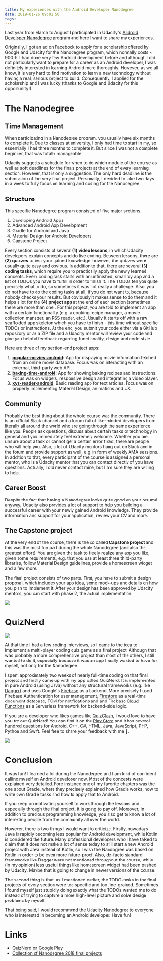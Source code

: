 ```yaml
---
title: My experiences with the Android Developer Nanodegree
date: 2019-01-26 09:01:50
tags:
---
```


Last year from March to August I participated in Udacity's [Android Developer Nanodegree](https://www.udacity.com/course/android-developer-nanodegree-by-google--nd801) program and here I want to share my experiences. 

Originally, I got an ad on Facebook to apply for a scholarship offered by Google and Udacity for the Nanodegree program, which normally costs ~ 900 €. I had done very few Android development before and although I did not particularly want to prepare for a career as an Android developer, I was definitely interested in learning Android more thoroughly. However, as we all know, it is very hard to find motivation to learn a new technology without having a real, serious project to build. Consequently, I applied for the scholarship and I was lucky (thanks to Google and Udacity for this opportunity!). 

# The Nanodegree
## Time Management
When participating in a Nanodegree program, you usually have six months to complete it. Due to classes at university, I only had time to start in my, so essentially I had three months to complete it. But since I was not a complete beginner, that was totally manageable.

Udacity suggests a schedule for when to do which module of the course as well as soft deadlines for the finals projects at the end of every learning section. However, that is only a suggestion. The only hard deadline is the submission of the very final project. Personally, I decided to take two days in a week to fully focus on learning and coding for the Nanodegree. 

## Structure 
This specific Nanodegree program consisted of five major sections.

1. Developing Android Apps
2. Advanced Android App Development
3. Gradle for Android and Java
4. Material Design for Android Developers
6. Capstone Project

Every section consists of several **(1) video lessons**, in which Udacity developers explain concepts and do live coding. Between lessons, there are **(2) quizzes** to test your gained knowledge, however, the quizzes were usually quite easy and obvious. In addition to that, there are several **(3) coding tasks**, which require you to practically apply the newly learned concepts. Every coding task starts with an unfinished, small toy app and a list of TODOs you have to fulfill in order to finish it. The TODOs tell you quite precisely what to do, so sometimes it was not really a challenge. Also, you do not have to do the coding tasks at all, if you do not want to, because nobody checks your results. But obviously it makes sense to do them and it helps a lot for the **(4) project app** at the end of each section (sometimes there are more than one). For this project, you are told to implement an app with a certain functionality (e.g. a cooking recipe manager, a movie collection manager, an RSS reader, etc.). Usually it starts off with a raw scaffolded app skeleton which you have to finish - this time without specific TODOs or instructions. At the end, you submit your code either via a GitHub repository or as a ZIP file and a Udacity mentor will review your code and give you helpful feedback regarding functionality, design and code style. 

Here are three of my section-end project apps:

1. **[popular-movies-android](https://github.com/n1try/popular-movies-android):** App for displaying movie information fetched from an online movie database. Focus was on interacting with an external, third-party web API.
2. **[baking-time-android](https://github.com/n1try/baking-time-android):** App for showing baking recipes and instructions. Focus was on widgets, responsive design and integrating a video player.
3. **[xyz-reader-android](https://github.com/n1try/xyz-reader-android):** Basic reading app for text articles. Focus was on properly implementing Material Design, animations and UX.

## Community
Probably the best thing about the whole course was the community. There is an official Slack channel and a forum full of like-minded developers from literally all around the world who are going through the same experience like you. People ask questions, discuss about certain tasks or technology in general and you immediately feel extremely welcome. Whether you are unsure about a task or cannot get a certain error fixed, there are people who will help you. Also, a lot of Udacity mentors hang out on Slack and in the forum and provide support as well, e.g. in form of weekly AMA sessions. In addition to that, every participant of the course is assigned a personal mentor, who is a Udacity mentor that you can contact directly of you have questions. Actually, I did never contact mine, but I am sure they are willing to help.

## Career Boost
Despite the fact that having a Nanodegree looks quite good on your resumé anyway, Udacity also provides a lot of support to help you building a successful career with your newly gained Android knowledge. They provide information and support for your application, review your CV and more.

## The Capstone project
At the very end of the course, there is the so called **Capstone project** and this was the most fun part during the whole Nanodegree (and also the greatest effort). You are given the task to freely realize any app you like, given some requirements, e.g. that you use at least three third-party libraries, follow Material Design guidelines, provide a homescreen widget and a few more. 

The final project consists of two parts. First, you have to submit a design proposal, which includes your app idea, some mock-ups and details on how you plan to implement it. After your design has been approved by Udacity mentors, you can start with phase 2, the actual implementation.

![](images/cert.png)

# QuizNerd
![](images/qn_feature.png)

At that time I had a few coding interviews, so I came to the idea to implement a multi-player coding quiz game as a final project. Although that was probably a more comprehensive project than most of the others, I still wanted to do it, especially because it was an app I really wanted to have for myself, not only for the Nanodegree. 

I spent approximately two weeks of nearly full-time coding on that final project and finally came up with my app called QuizNerd. It is implemented in pure Android (using Java) without any structural frameworks (e.g. like [Dagger](http://square.github.io/dagger/)) and uses Google's [Firebase](https://firebase.google.com/) as a backend. More precisely I used Firebase Authentication for user management, [Firestore](https://firebase.google.com/docs/firestore/) as a real-time document database, FCM for notifications and and Firebase [Cloud Functions](https://firebase.google.com/docs/functions/) as a Serverless framework for backend-side logic. 

If you are a developer who likes games like [QuizClash](https://play.google.com/store/apps/details?id=se.feomedia.quizkampen.de.lite), I would love to have you try out QuizNerd! You can find it on the [Play Store](https://play.google.com/store/apps/details?id=com.github.n1try.quiznerd) and it has several hundred questions for Android, C++, C#, HTML, Java, JavaScript, PHP, Python and Swift. Feel free to share your feedback with me 🙂.

![](images/qn2.png)

# Conclusion
It was fun! I learned a lot during the Nanodegree and I am kind of confident calling myself an Android developer now. Most of the concepts were explained very detailed. Fore instance one of my favorite chapters was the one about Gradle, where they precisely explained how Gradle works, how to write own Gradle tasks and how to apply that to Android.

If you keep on motivating yourself to work through the lessons and especially through the final project, it is going to pay off. Moreover, in addition to precious programming knowledge, you also get to know a lot of interesting people from the community all over the world. 

However, there is two things I would want to criticize. Firstly, nowadays Java is rapidly becoming less popular for Android development, while Kotlin is considered the future. Many professional developers who I have talked to claim that it does not make a lot of sense today to still start a new Android project with Java instead of Kotlin, so I wish the Nandogree was based on Kotlin in order to be even more future-proof. Also, de-facto standard frameworks like Dagger were not mentioned throughout the course, while (in my opinion) less useful things like homescreen widget had been pushed by Udacity. Maybe that is going to change in newer versions of the course.

The second thing is that, as I mentioned earlier, the TODO-tasks in the final projects of every section were too specific and too fine-grained. Sometimes I found myself just stupidly doing exactly what the TODOs wanted me to do instead of trying to capture a more high-level picture and solve design problems by myself. 

That being said, I would recommend the Udacity Nanodegree to everyone who is interested in becoming an Android developer. Have fun!

# Links
* [QuizNerd on Google Play](https://play.google.com/store/apps/details?id=se.feomedia.quizkampen.de.lite)
* [Collection of Nanodegree 2018 final projects](https://google-udacity-scholars18.github.io/and/)